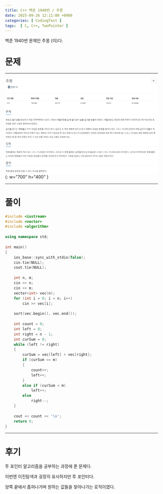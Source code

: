```yaml
---
title: C++ 백준 1940번 / 주몽
date: 2025-09-26 12:11:00 +0900
categories: [ CodingTest ]  
tags:  [ C, C++, TwoPointer ]
---
```


백준 1940번 문제인 주몽 (이)다.

# 문제   
---------------------------------------

![Desktop View](/assets/img/주몽.png){: w="700" h="400" }

---------------------------------------

# 풀이

```c++
#include <iostream>
#include <vector>
#include <algorithm>

using namespace std;

int main()
{
	ios_base::sync_with_stdio(false);
	cin.tie(NULL);
	cout.tie(NULL);

	int n, m;
	cin >> n;
	cin >> m;
	vector<int> vec(n);
	for (int i = 0; i < n; i++)
		cin >> vec[i];
	
	sort(vec.begin(), vec.end());

	int count = 0;
	int left = 0;
	int right = n - 1;
	int curSum = 0;
	while (left != right)
	{
		curSum = vec[left] + vec[right];
		if (curSum == m)
		{
			count++;
			left++;
		}
		else if (curSum < m)
			left++;
		else
			right--;
	}

	cout << count << '\n';
	return 0;
}
```
---------------------------------------

# 후기

투 포인터 알고리즘을 공부하는 과정에 푼 문제다.

이번엔 이진탐색과 굉장히 유사하지만 투 포인터다.

양쪽 끝에서 좁혀나가며 원하는 값들을 찾아나가는 로직이였다.


